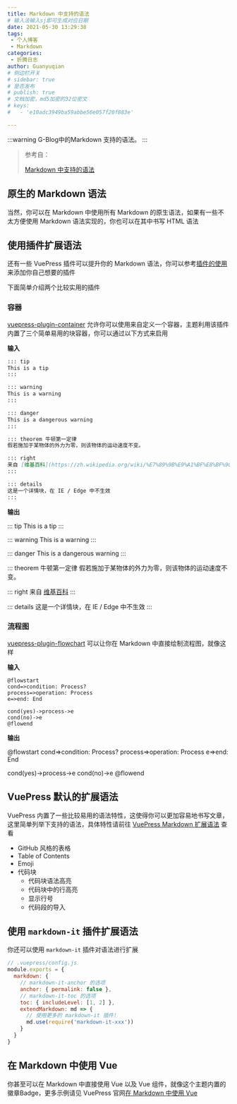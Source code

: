 ```yaml
---
title: Markdown 中支持的语法
# 输入法输入sj即可生成对应日期
date: 2021-05-30 13:29:38
tags:
 - 个人博客
 - Markdown
categories:
 - 折腾日志
author: Guanyuqian
# 侧边栏开关
# sidebar: true
# 是否发布
# publish: true
# 文档加密，md5加密的32位密文
# keys:
# 	- 'e10adc3949ba59abbe56e057f20f883e'

---
```


:::warning
G-Blog中的Markdown 支持的语法。
:::

<!-- more -->

> 参考自：
> 
> [Markdown 中支持的语法](https://vuepress-reco.github.io/views/1.x/syntax.html)



## 原生的 Markdown 语法

当然，你可以在 Markdown 中使用所有 Markdown 的原生语法，如果有一些不太方便使用 Markdown 语法实现的，你也可以在其中书写 HTML 语法



## 使用插件扩展语法

还有一些 VuePress 插件可以提升你的 Markdown 语法，你可以参考[插件的使用](https://vuepress-reco.github.io/views/plugins/#插件怎么用)来添加你自己想要的插件

下面简单介绍两个比较实用的插件

### 容器

[vuepress-plugin-container](https://vuepress.github.io/zh/plugins/container/) 允许你可以使用来自定义一个容器，主题利用该插件内置了三个简单易用的块容器，你可以通过以下方式来启用

**输入**

```markdown
::: tip
This is a tip
:::

::: warning
This is a warning
:::

::: danger
This is a dangerous warning
:::

::: theorem 牛顿第一定律
假若施加于某物体的外力为零，则该物体的运动速度不变。

::: right
来自 [维基百科](https://zh.wikipedia.org/wiki/%E7%89%9B%E9%A1%BF%E8%BF%90%E5%8A%A8%E5%AE%9A%E5%BE%8B)
:::

::: details
这是一个详情块，在 IE / Edge 中不生效
:::
```



**输出**

::: tip
This is a tip
:::

::: warning
This is a warning
:::

::: danger
This is a dangerous warning
:::

::: theorem 牛顿第一定律
假若施加于某物体的外力为零，则该物体的运动速度不变。

::: right
来自 [维基百科](https://zh.wikipedia.org/wiki/%E7%89%9B%E9%A1%BF%E8%BF%90%E5%8A%A8%E5%AE%9A%E5%BE%8B)
:::

::: details
这是一个详情块，在 IE / Edge 中不生效
:::



### 流程图

[vuepress-plugin-flowchart](https://flowchart.vuepress.ulivz.com/) 可以让你在 Markdown 中直接绘制流程图，就像这样

**输入**

```text
@flowstart
cond=>condition: Process?
process=>operation: Process
e=>end: End

cond(yes)->process->e
cond(no)->e
@flowend
```

**输出**

@flowstart
cond=>condition: Process?
process=>operation: Process
e=>end: End

cond(yes)->process->e
cond(no)->e
@flowend



## VuePress 默认的扩展语法

VuePress 内置了一些比较易用的语法特性，这使得你可以更加容易地书写文章，这里简单列举下支持的语法，具体特性请前往 [VuePress Markdown 扩展语法](https://v1.vuepress.vuejs.org/zh/guide/markdown.html) 查看

- GitHub 风格的表格
- Table of Contents
- Emoji
- 代码块
  - 代码块语法高亮
  - 代码块中的行高亮
  - 显示行号
  - 代码段的导入



## 使用 `markdown-it` 插件扩展语法

你还可以使用 `markdown-it` 插件对语法进行扩展

```javascript
// .vuepress/config.js
module.exports = {
  markdown: {
    // markdown-it-anchor 的选项
    anchor: { permalink: false },
    // markdown-it-toc 的选项
    toc: { includeLevel: [1, 2] },
    extendMarkdown: md => {
      // 使用更多的 markdown-it 插件!
      md.use(require('markdown-it-xxx'))
    }
  }
}
```



## 在 Markdown 中使用 Vue

你甚至可以在 Markdown 中直接使用 Vue 以及 Vue 组件，就像这个主题内置的徽章Badge，更多示例请见 VuePress 官网[在 Markdown 中使用 Vue](https://vuepress.vuejs.org/zh/guide/using-vue.html)



